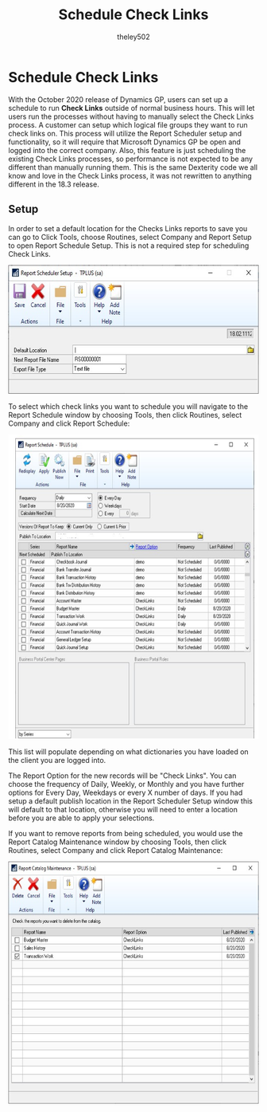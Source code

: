 ﻿---
title: Schedule Check Links 
description: New in October 2020 - Schedule Check Links
ms.date: 10/01/2020
ms.topic: article
ms.prod: dynamics-gp
author: theley502
ms.author: theley
manager: edupont
---

# Schedule Check Links

With the October 2020 release of Dynamics GP, users can set up a schedule to run **Check Links** outside of normal business hours. This will let users run the processes without having to manually select the Check Links process. A customer can setup which logical file groups they want to run check links on. This process will utilize the Report Scheduler setup and functionality, so it will require that Microsoft Dynamics GP be open and logged into the correct company. Also, this feature is just scheduling the existing Check Links processes, so performance is not expected to be any different than manually running them. This is the same Dexterity code we all know and love in the Check Links process, it was not rewritten to anything different in the 18.3 release.

## Setup

In order to set a default location for the Checks Links reports to save you can go to Click Tools, choose Routines, select Company and Report Setup to open Report Schedule Setup. This is not a required step for scheduling Check Links.

<img src="media/image44.png" alt="Report Scheduler Setup" width="595" height="258" />

To select which check links you want to schedule you will navigate to the Report Schedule window by choosing Tools, then click Routines, select Company and click Report Schedule:

<img src="media/image45.png" alt="Report Schedule" width="624" height="611" />

This list will populate depending on what dictionaries you have loaded on the client you are logged into.

The Report Option for the new records will be "Check Links". You can choose the frequency of Daily, Weekly, or Monthly and you have further options for Every Day, Weekdays or every X number of days. If you had setup a default publish location in the Report Scheduler Setup window this will default to that location, otherwise you will need to enter a location before you are able to apply your selections.

If you want to remove reports from being scheduled, you would use the Report Catalog Maintenance window by choosing Tools, then click Routines, select Company and click Report Catalog Maintenance:

<img src="media/image46.png" alt="Report Catalog Maintenance" width="624" height="486" />
